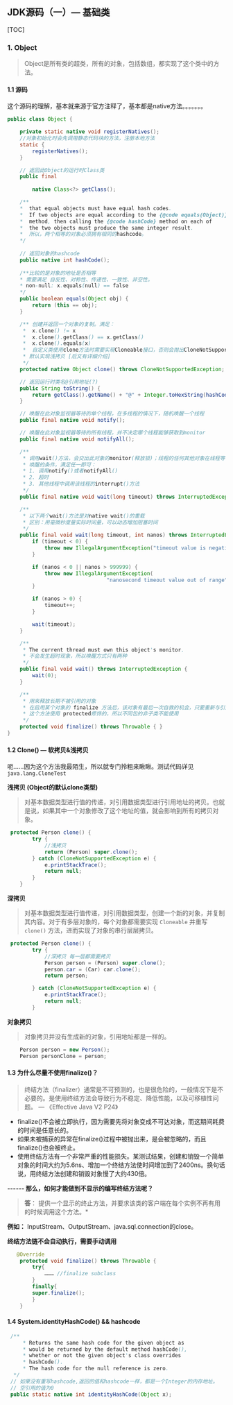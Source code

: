 ## JDK源码（一）— 基础类
[TOC]

### 1. Object
> Object是所有类的超类，所有的对象，包括数组，都实现了这个类中的方法。
#### 1.1 源码

这个源码的理解，基本就来源于官方注释了，基本都是native方法。。。。。。。

```java
public class Object {

    private static native void registerNatives();
    //对象初始化时会先调用静态代码块的方法，注册本地方法
    static {
        registerNatives();
    }

   	// 返回此Object的运行时Class类
    public final
        
        native Class<?> getClass();

    /** 
    *  that equal objects must have equal hash codes.
    *  If two objects are equal according to the {@code equals(Object)}
    *  method, then calling the {@code hashCode} method on each of
    *  the two objects must produce the same integer result.
    *  所以，两个相等的对象必须拥有相同的hashcode。   
    */
     
    // 返回对象的hashcode
    public native int hashCode();
    
    /**比较的是对象的地址是否相等
    * 需要满足 自反性、对称性、传递性、一致性、非空性。
    * non-null: x.equals(null) == false
    */
    public boolean equals(Object obj) {
        return (this == obj);
    }

    /** 创建并返回一个对象的复制。满足：
     *  x.clone() != x
     *  x.clone().getClass() == x.getClass()
     *  x.clone().equals(x)
     *  自定义类使用clone方法时需要实现Cloneable接口，否则会抛出CloneNotSupportedException
     * 默认实现浅拷贝 [后文有详细介绍]
     */
    protected native Object clone() throws CloneNotSupportedException;

    // 返回运行时类名@引用地址(?)
    public String toString() {
        return getClass().getName() + "@" + Integer.toHexString(hashCode());
    }

    // 唤醒在此对象监视器等待的单个线程，在多线程的情况下，随机唤醒一个线程
    public final native void notify();

    // 唤醒在此对象监视器等待的所有线程，并不决定哪个线程能够获取到monitor
    public final native void notifyAll();

    /**
     * 调用wait()方法，会交出此对象的monitor(释放锁)；线程的任何其他对象在线程等待时仍处于锁定状态。
     * 唤醒的条件，满足任一即可：
     * 1. 调用notify()或者notifyAll()
     * 2. 超时
     * 3. 其他线程中调用该线程的interrupt()方法
     */
    public final native void wait(long timeout) throws InterruptedException;

    /**
     * 以下两个wait()方法是对native wait()的重载
     * 区别：用毫微秒度量实际时间量，可以动态增加阻塞时间
     */
    public final void wait(long timeout, int nanos) throws InterruptedException {
        if (timeout < 0) {
            throw new IllegalArgumentException("timeout value is negative");
        }

        if (nanos < 0 || nanos > 999999) {
            throw new IllegalArgumentException(
                                "nanosecond timeout value out of range");
        }

        if (nanos > 0) {
            timeout++;
        }

        wait(timeout);
    }

    /**
     * The current thread must own this object's monitor.
     * 不会发生超时现象，所以唤醒方式只有两种
     */
    public final void wait() throws InterruptedException {
        wait(0);
    }

    /**
     * 用来释放长期不被引用的对象
     * 在启用某个对象的 finalize 方法后，该对象有最后一次自救的机会，只要重新与引用链上的一个对象关联即可      * 任何一个对象的finalize()只会被系统调用一次
     * 这个方法使用 protected修饰的，所以不同包的非子类不能使用
     */
    protected void finalize() throws Throwable { }
}

```
#### 1.2 Clone() — 软拷贝&浅拷贝

呃……因为这个方法我最陌生，所以就专门拎粗来瞅瞅。测试代码详见`java.lang.CloneTest`

**浅拷贝 (Object的默认clone类型)**

>对基本数据类型进行值的传递，对引用数据类型进行引用地址的拷贝。也就是说，如果其中一个对象修改了这个地址的值，就会影响到所有的拷贝对象。

```java
 protected Person clone() {
        try {
            //浅拷贝
            return (Person) super.clone();
        } catch (CloneNotSupportedException e) {
            e.printStackTrace();
            return null;
        }
    }
```

**深拷贝**

> 对基本数据类型进行值传递，对引用数据类型，创建一个新的对象，并复制其内容。对于有多层对象的，每个对象都需要实现 `Cloneable` 并重写 `clone()` 方法，进而实现了对象的串行层层拷贝。

```java
 protected Person clone() {
        try {
            //深拷贝 每一层都需要拷贝 
            Person person = (Person) super.clone();
            person.car = (Car) car.clone();
            return person;

        } catch (CloneNotSupportedException e) {
            e.printStackTrace();
            return null;
        }
```



**对象拷贝**

>对象拷贝并没有生成新的对象，引用地址都是一样的。

```java
    Person person = new Person();
    Person personClone = person;
```



#### 1.3 为什么尽量不使用finalize()？

> 终结方法（finalizer）通常是不可预测的，也是很危险的，一般情况下是不必要的。是使用终结方法会导致行为不稳定、降低性能，以及可移植性问题。                                          — 《Effective Java  V2   P24》

+ finalize()不会被立即执行，因为需要先将对象变成不可达对象，而这期间耗费的时间是任意长的。
+ 如果未被捕获的异常在finalize()过程中被抛出来，是会被忽略的，而且finalize()也会被终止。
+ 使用终结方法有一个非常严重的性能损失。某测试结果，创建和销毁一个简单对象的时间大约为5.6ns、增加一个终结方法使时间增加到了2400ns。换句话说，用终结方法创建和销毁对象慢了大约430倍。

**------  那么，如何才能做到不显示的编写终结方法呢？**

>**答**： 提供一个显示的终止方法，并要求该类的客户端在每个实例不再有用的时候调用这个方法。*

**例如：** InputStream、OutputStream、java.sql.connection的close。

**终结方法链不会自动执行，需要手动调用**

```java
   @Override
    protected void finalize() throws Throwable {
        try{
            ……… //finalize subclass
        }
        finally{
        super.finalize();    
        }       
    }
```

#### 1.4 System.identityHashCode() && hashcode

```java
 /**
     * Returns the same hash code for the given object as
     * would be returned by the default method hashCode(),
     * whether or not the given object's class overrides
     * hashCode().
     * The hash code for the null reference is zero.
  */
 // 如果没有重写hashcode,返回的值和hashcode一样，都是一个Integer的内存地址。
 // 空引用的值为0
 public static native int identityHashCode(Object x);
```


